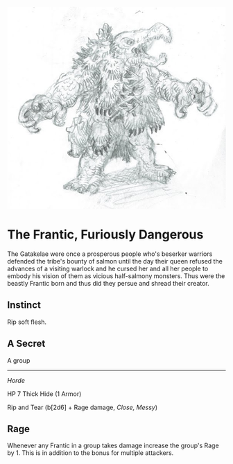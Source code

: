 ![The Frantic](/images/frantic.jpg?raw=true)

# The Frantic, Furiously Dangerous

The Gatakelae were once a prosperous people who's beserker warriors defended the tribe's bounty of salmon until the day their queen refused the advances of a visiting warlock and he cursed her and all her people to embody his vision of them as vicious half-salmony monsters. Thus were the beastly Frantic born and thus did they persue and shread their creator.

## Instinct

Rip soft flesh.

## A Secret

A group

---

*Horde*

HP 7          Thick Hide (1 Armor)

Rip and Tear (b[2d6] + Rage damage, *Close, Messy*)

## Rage

Whenever any Frantic in a group takes damage increase the group's Rage by 1. This is in addition to the bonus for multiple attackers.